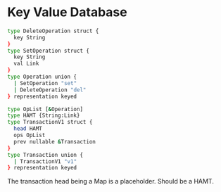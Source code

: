 # Key Value Database

```sh
type DeleteOperation struct {
  key String
}
type SetOperation struct {
  key String
  val Link
}
type Operation union {
  | SetOperation "set"
  | DeleteOperation "del"
} representation keyed

type OpList [&Operation]
type HAMT {String:Link}
type TransactionV1 struct {
  head HAMT
  ops OpList
  prev nullable &Transaction
}
type Transaction union {
  | TransactionV1 "v1"
} representation keyed
```

The transaction head being a Map is a placeholder. Should be a HAMT.
